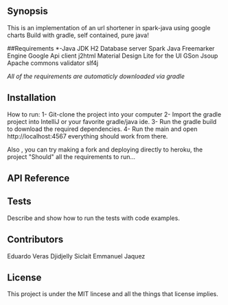 
## Synopsis

This is an implementation of an url shortener in spark-java using google charts
Build with gradle, self contained, pure java!

##Requirements
*-Java JDK
H2 Database server
Spark Java
Freemarker Engine
Google Api client
j2html
Material Design Lite for the UI
GSon
Jsoup
Apache commons validator
slf4j

 *All of the requirements are automaticly downloaded via gradle*



## Installation

How to run:
1- Git-clone the project into your computer
2- Import the gradle project into IntelliJ or your favorite gradle/java ide.
3- Run the gradle build to download the required dependencies.
4- Run the main and open http://localhost:4567 everything should work from there.

Also , you can try making a fork and deploying directly to heroku, the project "Should" all the requirements to run...
## API Reference


## Tests

Describe and show how to run the tests with code examples.

## Contributors

Eduardo Veras
Djidjelly Siclait
Emmanuel Jaquez

## License

This project is under the MIT lincese and all the things that license implies.
